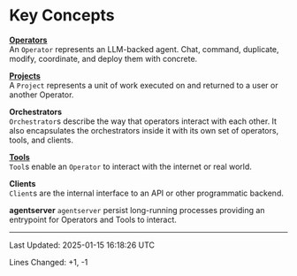# Key Concepts

**[Operators](operators.md)**  
An `Operator` represents an LLM-backed agent. Chat, command, duplicate, modify, coordinate, and deploy them with concrete.

**[Projects](projects.md)**  
A `Project` represents a unit of work executed on and returned to a user or another Operator.

**Orchestrators**  
`Orchestrator`s describe the way that operators interact with each other. It also encapsulates the orchestrators inside it with its own set of operators, tools, and clients.

**[Tools](tools.md)**  
`Tool`s enable an `Operator` to interact with the internet or real world.

**Clients**  
`Client`s are the internal interface to an API or other programmatic backend.

**agentserver**
`agentserver` persist long-running processes providing an entrypoint for Operators and Tools to interact.

---

Last Updated: 2025-01-15 16:18:26 UTC

Lines Changed: +1, -1